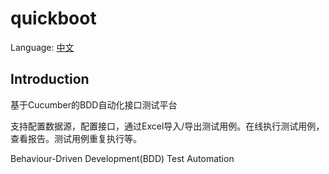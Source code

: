 # quickboot

Language: [中文](README.zh.md)

## Introduction
 基于Cucumber的BDD自动化接口测试平台
 
 支持配置数据源，配置接口，通过Excel导入/导出测试用例。在线执行测试用例，查看报告。测试用例重复执行等。
 
 Behaviour-Driven Development(BDD) Test Automation

